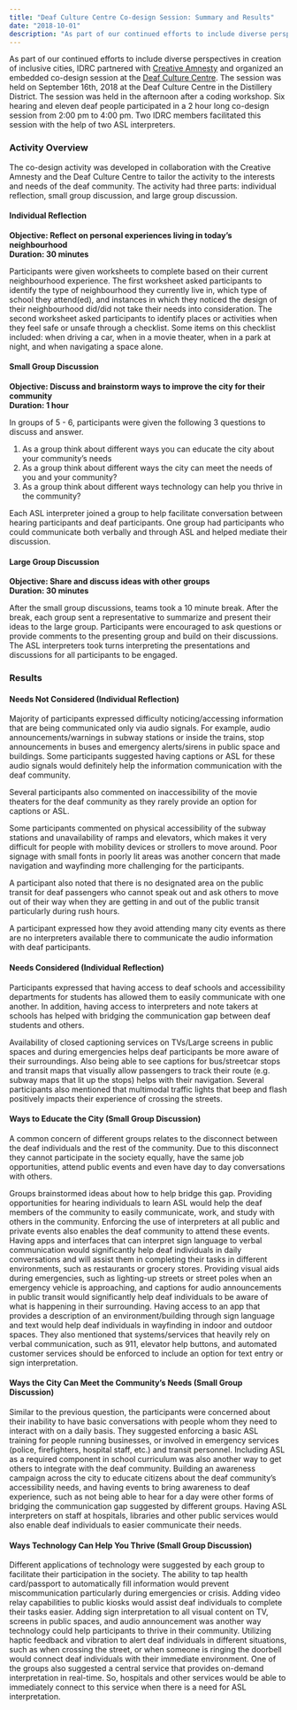 ```yaml
---
title: "Deaf Culture Centre Co-design Session: Summary and Results"
date: "2018-10-01"
description: "As part of our continued efforts to include diverse perspectives in creation of inclusive cities, IDRC partnered with Creative Amnesty and organized an embedded co-design session at the Deaf Culture Centre. The session was held on September 16th, 2018 at the Deaf Culture Centre in the Distillery District."
---
```


As part of our continued efforts to include diverse perspectives in creation of inclusive cities, IDRC partnered with [Creative Amnesty](https://www.creativeamnesty.ca/) and organized an embedded co-design session at the [Deaf Culture Centre](https://deafculturecentre.ca/). The session was held on September 16th, 2018 at the Deaf Culture Centre in the Distillery District. The session was held in the afternoon after a coding workshop. Six hearing and eleven deaf people participated in a 2 hour long co-design session from 2:00 pm to 4:00 pm. Two IDRC members facilitated this session with the help of two ASL interpreters.

### Activity Overview

The co-design activity was developed in collaboration with the Creative Amnesty and the Deaf Culture Centre to tailor the activity to the interests and needs of the deaf community. The activity had three parts: individual reflection, small group discussion, and large group discussion.

#### Individual Reflection

**Objective: Reflect on personal experiences living in today’s neighbourhood<br>
Duration: 30 minutes**

Participants were given worksheets to complete based on their current neighbourhood experience. The first worksheet asked participants to identify the type of neighbourhood they currently live in, which type of school they attend(ed), and instances in which they noticed the design of their neighbourhood did/did not take their needs into consideration. The second worksheet asked participants to identify places or activities when they feel safe or unsafe through a checklist. Some items on this checklist included: when driving a car, when in a movie theater, when in a park at night, and when navigating a space alone.

#### Small Group Discussion

**Objective: Discuss and brainstorm ways to improve the city for their community<br>
Duration: 1 hour**

In groups of 5 - 6, participants were given the following 3 questions to discuss and answer.

1. As a group think about different ways you can educate the city about your community’s needs
1. As a group think about different ways the city can meet the needs of you and your community?
1. As a group think about different ways technology can help you thrive in the community?

Each ASL interpreter joined a group to help facilitate conversation between hearing participants and deaf participants. One group had participants who could communicate both verbally and through ASL and helped mediate their discussion.

#### Large Group Discussion

**Objective: Share and discuss ideas with other groups<br>
Duration: 30 minutes**

After the small group discussions, teams took a 10 minute break. After the break, each group sent a representative to summarize and present their ideas to the large group. Participants were encouraged to ask questions or provide comments to the presenting group and build on their discussions. The ASL interpreters took turns interpreting the presentations and discussions for all participants to be engaged.

### Results

#### Needs Not Considered (Individual Reflection)

Majority of participants expressed difficulty noticing/accessing information that are being communicated only via audio signals. For example, audio announcements/warnings in subway stations or inside the trains, stop announcements in buses and emergency alerts/sirens in public space and buildings. Some participants suggested having captions or ASL for these audio signals would definitely help the information communication with the deaf community.

Several participants also commented on inaccessibility of the movie theaters for the deaf community as they rarely provide an option for captions or ASL.

Some participants commented on physical accessibility of the subway stations and unavailability of ramps and elevators, which makes it very difficult for people with mobility devices or strollers to move around. Poor signage with small fonts in poorly lit areas was another concern that made navigation and wayfinding more challenging for the participants.

A participant also noted that there is no designated area on the public transit for deaf passengers who cannot speak out and ask others to move out of their way when they are getting in and out of the public transit particularly during rush hours.

A participant expressed how they avoid attending many city events as there are no interpreters available there to communicate the audio information with deaf participants.

#### Needs Considered (Individual Reflection)

Participants expressed that having access to deaf schools and accessibility departments for students has allowed them to easily communicate with one another. In addition, having access to interpreters and note takers at schools has helped with bridging the communication gap between deaf students and others.

Availability of closed captioning services on TVs/Large screens in public spaces and during emergencies helps deaf participants be more aware of their surroundings. Also being able to see captions for bus/streetcar stops and transit maps that visually allow passengers to track their route (e.g. subway maps that lit up the stops) helps with their navigation. Several participants also mentioned that multimodal traffic lights that beep and flash positively impacts their experience of crossing the streets.

#### Ways to Educate the City (Small Group Discussion)

A common concern of different groups relates to the disconnect between the deaf individuals and the rest of the community. Due to this disconnect they cannot participate in the society equally, have the same job opportunities, attend public events and even have day to day conversations with others.

Groups brainstormed ideas about how to help bridge this gap. Providing opportunities for hearing individuals to learn ASL would help the deaf members of the community to easily communicate, work, and study with others in the community. Enforcing the use of interpreters at all public and private events also enables the deaf community to attend these events. Having apps and interfaces that can interpret sign language to verbal communication would significantly help deaf individuals in daily conversations and will assist them in completing their tasks in different environments, such as restaurants or grocery stores. Providing visual aids during emergencies, such as lighting-up streets or street poles when an emergency vehicle is approaching, and captions for audio announcements in public transit would significantly help deaf individuals to be aware of what is happening in their surrounding. Having access to an app that provides a description of an environment/building through sign language and text would help deaf individuals in wayfinding in indoor and outdoor spaces. They also mentioned that systems/services that heavily rely on verbal communication, such as 911, elevator help buttons, and automated customer services should be enforced to include an option for text entry or sign interpretation.

#### Ways the City Can Meet the Community’s Needs (Small Group Discussion)

Similar to the previous question, the participants were concerned about their inability to have basic conversations with people whom they need to interact with on a daily basis. They suggested enforcing a basic ASL training for people running businesses, or involved in emergency services (police, firefighters, hospital staff, etc.) and transit personnel. Including ASL as a required component in school curriculum was also another way to get others to integrate with the deaf community. Building an awareness campaign across the city to educate citizens about the deaf community’s accessibility needs, and having events to bring awareness to deaf experience, such as not being able to hear for a day were other forms of bridging the communication gap suggested by different groups. Having ASL interpreters on staff at hospitals, libraries and other public services would also enable deaf individuals to easier communicate their needs.

#### Ways Technology Can Help You Thrive (Small Group Discussion)

Different applications of technology were suggested by each group to facilitate their participation in the society. The ability to tap health card/passport to automatically fill information would prevent miscommunication particularly during emergencies or crisis. Adding video relay capabilities to public kiosks would assist deaf individuals to complete their tasks easier. Adding sign interpretation to all visual content on TV, screens in public spaces, and audio announcement was another way technology could help participants to thrive in their community. Utilizing haptic feedback and vibration to alert deaf individuals in different situations, such as when crossing the street, or when someone is ringing the doorbell would connect deaf individuals with their immediate environment. One of the groups also suggested a central service that provides on-demand interpretation in real-time. So, hospitals and other services would be able to immediately connect to this service when there is a need for ASL interpretation.
